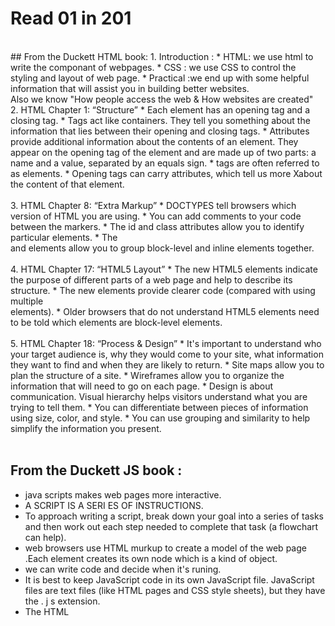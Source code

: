 # Read 01 in 201
<br/>
## From the Duckett HTML book:
1. Introduction :
  * HTML: we use html to write the componant of webpages.
  * CSS : we use CSS to control the styling and layout of web page.
  * Practical :we end up with some helpful information that will assist you in building better websites.

<br/>
Also we know "How people access the web & How websites are created"
<br/>
2. HTML Chapter 1: “Structure”
  * Each element has an opening tag and a closing tag.
  * Tags act like containers. They tell you something about the information that lies between their opening and closing tags.
  * Attributes provide additional information about the contents of an element. They appear on the opening tag of the element and are made up of two parts: a name and a value, separated by an equals sign.
  * tags are often referred to as elements.
  * Opening tags can carry attributes, which tell us more Xabout the content of that element.
<br/>
<br/>
3. HTML Chapter 8: “Extra Markup”
  * DOCTYPES tell browsers which version of HTML you
  are using.
  * You can add comments to your code between the
    <!-- and --> markers.
  * The id and class attributes allow you to     identify particular elements.
  * The <div> and <span> elements allow you to group
   block-level and inline elements together.
   <br/>
   <br/>
4. HTML Chapter 17: “HTML5 Layout”
 * The new HTML5 elements indicate the purpose of
   different parts of a web page and help to describe its structure.
 * The new elements provide clearer code (compared
   with using multiple <div> elements).
 * Older browsers that do not understand HTML5
   elements need to be told which elements are
   block-level elements.
 <br/> <br/>
5. HTML Chapter 18: “Process & Design”
  * It's important to understand who your target audience
    is, why they would come to your site, what information
    they want to find and when they are likely to return.
  * Site maps allow you to plan the structure of a site.
  * Wireframes allow you to organize the information that
    will need to go on each page.
  * Design is about communication. Visual hierarchy helps
    visitors understand what you are trying to tell them.
  * You can differentiate between pieces of information
    using size, color, and style.
  * You can use grouping and similarity to help simplify
   the information you present.
   <br/>
   <br/>

## From the Duckett JS book :
  * java scripts makes web pages more interactive.
  * A SCRIPT IS A SERI ES OF INSTRUCTIONS.
  * To approach writing a script, break down your goal into a series of tasks and then work out each step needed to complete that task (a flowchart can help).
  * web browsers use HTML murkup to create a model of the web page .Each element creates its own node which is a kind of object.
  * we can write code and decide when it's runing. 
  * It is best to keep JavaScript code in its own JavaScript file. JavaScript files are text files (like HTML pages and
      CSS style sheets), but they have the . j s extension.
  * The HTML <script> element is used in HTML pages to tell the browser to load the JavaScript file (rather like the <link> element can be used to load a CSS file).
  * If you view the source code of the page in the browser, the JavaScript will not have changed the HTML, because the script works with the model of the web page that the browser has created. 